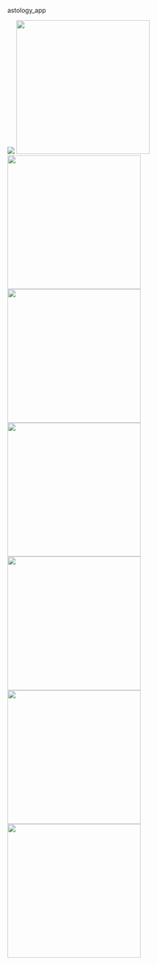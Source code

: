 astology_app


<img src="https://user-images.githubusercontent.com/113710907/224235707-60796949-6eb1-4723-8b4c-b8037bb7dffb.mp4" widht=300>


<img src="https://user-images.githubusercontent.com/113710907/224235659-822442b1-dfe6-41e1-9fe0-54e6c3383c02.jpg" width=300>
<img src="https://user-images.githubusercontent.com/113710907/224235677-dfa4d95d-47aa-4ca0-a341-1dfecdb2503d.jpg" width=300>

<img src="https://user-images.githubusercontent.com/113710907/224235679-d0fe2b95-1b93-4a18-b7da-7397dde2d940.jpg" width=300>

<img src="https://user-images.githubusercontent.com/113710907/224235682-64145fdf-e105-4662-a826-a43517e61e6f.jpg" width=300>

<img src="https://user-images.githubusercontent.com/113710907/224235690-c1f5668e-df6e-4840-9f9e-030bb72fcd73.jpg" width=300>

<img src="https://user-images.githubusercontent.com/113710907/224235695-be5461c4-08a4-45b2-99a9-6795c40e76c3.jpg" width=300>

<img src="https://user-images.githubusercontent.com/113710907/224235702-926f0436-2e37-449c-8c87-0f8bc6fbf825.jpg" width=300>




